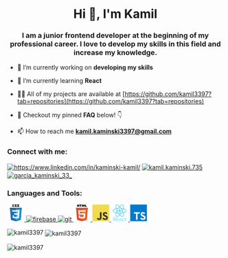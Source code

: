 <h1 align="center">Hi 👋, I'm Kamil</h1>
<h3 align="center">I am a junior frontend developer at the beginning of my professional career. I love to develop my skills in this field and increase my knowledge.</h3>

- 🔭 I’m currently working on **developing my skills**

- 🌱 I’m currently learning **React**

- 👨‍💻 All of my projects are available at [https://github.com/kamil3397?tab=repositories](https://github.com/kamil3397?tab=repositories)

- 💬 Checkout my pinned **FAQ** below! :point_down: 

- 📫 How to reach me **kamil.kaminski3397@gmail.com**

<h3 align="left">Connect with me:</h3>
<p align="left">
<a href="https://www.linkedin.com/in/kaminski-kamil/" target="blank"><img align="center" src="https://raw.githubusercontent.com/rahuldkjain/github-profile-readme-generator/master/src/images/icons/Social/linked-in-alt.svg" alt="https://www.linkedin.com/in/kaminski-kamil/" height="30" width="40" /></a>
<a href="https://fb.com/kamil.kaminski.735" target="blank"><img align="center" src="https://raw.githubusercontent.com/rahuldkjain/github-profile-readme-generator/master/src/images/icons/Social/facebook.svg" alt="kamil.kaminski.735" height="30" width="40" /></a>
<a href="https://instagram.com/garcia_kaminski_33_" target="blank"><img align="center" src="https://raw.githubusercontent.com/rahuldkjain/github-profile-readme-generator/master/src/images/icons/Social/instagram.svg" alt="garcia_kaminski_33_" height="30" width="40" /></a>
</p>

<h3 align="left">Languages and Tools:</h3>
<p align="left"> <a href="https://www.w3schools.com/css/" target="_blank" rel="noreferrer"> <img src="https://raw.githubusercontent.com/devicons/devicon/master/icons/css3/css3-original-wordmark.svg" alt="css3" width="40" height="40"/> </a> <a href="https://firebase.google.com/" target="_blank" rel="noreferrer"> <img src="https://www.vectorlogo.zone/logos/firebase/firebase-icon.svg" alt="firebase" width="40" height="40"/> </a> <a href="https://git-scm.com/" target="_blank" rel="noreferrer"> <img src="https://www.vectorlogo.zone/logos/git-scm/git-scm-icon.svg" alt="git" width="40" height="40"/> </a> <a href="https://www.w3.org/html/" target="_blank" rel="noreferrer"> <img src="https://raw.githubusercontent.com/devicons/devicon/master/icons/html5/html5-original-wordmark.svg" alt="html5" width="40" height="40"/> </a> <a href="https://developer.mozilla.org/en-US/docs/Web/JavaScript" target="_blank" rel="noreferrer"> <img src="https://raw.githubusercontent.com/devicons/devicon/master/icons/javascript/javascript-original.svg" alt="javascript" width="40" height="40"/> </a> <a href="https://reactjs.org/" target="_blank" rel="noreferrer"> <img src="https://raw.githubusercontent.com/devicons/devicon/master/icons/react/react-original-wordmark.svg" alt="react" width="40" height="40"/> </a> <a href="https://www.typescriptlang.org/" target="_blank" rel="noreferrer"> <img src="https://raw.githubusercontent.com/devicons/devicon/master/icons/typescript/typescript-original.svg" alt="typescript" width="40" height="40"/> </a> </p>

<p><img align="left" src="https://github-readme-stats.vercel.app/api/top-langs?username=kamil3397&show_icons=true&theme=tokyonight&locale=en&layout=compact" alt="kamil3397" /></p>

<p>&nbsp;<img align="center" src="https://github-readme-stats.vercel.app/api?username=kamil3397&show_icons=true&theme=tokyonight&locale=en" alt="kamil3397" /></p>

<p><img align="center" src="https://github-readme-streak-stats.herokuapp.com/?user=kamil3397&theme=dark" alt="kamil3397" /></p>
